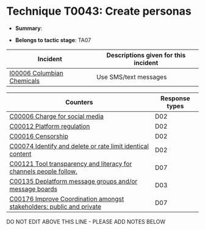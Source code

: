 # Technique T0043: Create personas

* **Summary**: 

* **Belongs to tactic stage**: TA07


| Incident | Descriptions given for this incident |
| -------- | -------------------- |
| [I00006 Columbian Chemicals](../generated_pages/incidents/I00006.md) | Use SMS/text messages |



| Counters | Response types |
| -------- | -------------- |
| [C00006 Charge for social media](../generated_pages/counters/C00006.md) | D02 |
| [C00012 Platform regulation](../generated_pages/counters/C00012.md) | D02 |
| [C00016 Censorship](../generated_pages/counters/C00016.md) | D02 |
| [C00074 Identify and delete or rate limit identical content](../generated_pages/counters/C00074.md) | D02 |
| [C00121 Tool transparency and literacy for channels people follow. ](../generated_pages/counters/C00121.md) | D07 |
| [C00135 Deplatform message groups and/or message boards](../generated_pages/counters/C00135.md) | D03 |
| [C00176 Improve Coordination amongst stakeholders: public and private](../generated_pages/counters/C00176.md) | D07 |


DO NOT EDIT ABOVE THIS LINE - PLEASE ADD NOTES BELOW